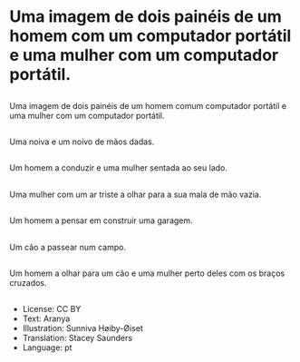 # Uma imagem de dois painéis de um homem com um computador portátil e uma mulher com um computador portátil.

##
Uma imagem de dois painéis de um homem comum computador portátil e uma mulher com um computador portátil.

##
Uma noiva e um noivo de mãos dadas.

##
Um homem a conduzir e uma mulher sentada ao seu lado.

##
Uma mulher com um ar triste a olhar para a sua mala de mão vazia.

##
Um homem a pensar em construir uma garagem.

##
Um cão a passear num campo.

##
Um homem a olhar para um cão e uma mulher perto deles com os braços cruzados.

##
* License: CC BY
* Text: Aranya
* Illustration: Sunniva Høiby-Øiset
* Translation: Stacey Saunders
* Language: pt
